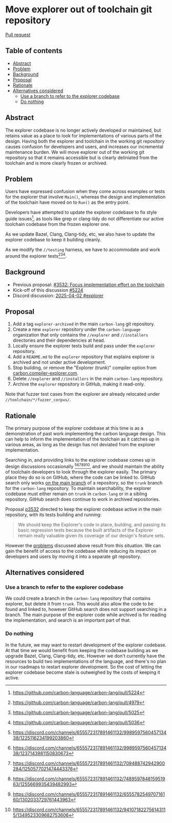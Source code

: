 # Move explorer out of toolchain git repository

<!--
Part of the Carbon Language project, under the Apache License v2.0 with LLVM
Exceptions. See /LICENSE for license information.
SPDX-License-Identifier: Apache-2.0 WITH LLVM-exception
-->

[Pull request](https://github.com/carbon-language/carbon-lang/pull/5270)

<!-- toc -->

## Table of contents

-   [Abstract](#abstract)
-   [Problem](#problem)
-   [Background](#background)
-   [Proposal](#proposal)
-   [Rationale](#rationale)
-   [Alternatives considered](#alternatives-considered)
    -   [Use a branch to refer to the explorer codebase](#use-a-branch-to-refer-to-the-explorer-codebase)
    -   [Do nothing](#do-nothing)

<!-- tocstop -->

## Abstract

The explorer codebase is no longer actively developed or maintained, but retains
value as a place to look for implementations of various parts of the design.
Having both the explorer and toolchain in the working git repository causes
confusion for developers and users, and increases our incremental maintenance
burden. We will move explorer out of the working git repository so that it
remains accessible but is clearly deliniated from the toolchain and is more
clearly frozen or archived.

## Problem

Users have expressed confusion when they come across examples or tests for the
explorer that involve `Main()`, whereas the design and implementation of the
toolchain have moved on to `Run()` as the entry point.

Developers have attempted to update the explorer codebase to fix style guide
issues[^1], as tools like grep or clang-tidy do not differentiate our active
toolchain codebase from the frozen explorer one.

As we update Bazel, Clang, Clang-tidy, etc, we also have to update the explorer
codebase to keep it building cleanly.

As we modify the `//testing` harness, we have to accommodate and work around the
explorer tests[^2][^3][^4].

[^1]: https://github.com/carbon-language/carbon-lang/pull/5224

[^2]: https://github.com/carbon-language/carbon-lang/pull/4979

[^3]: https://github.com/carbon-language/carbon-lang/pull/5025

[^4]: https://github.com/carbon-language/carbon-lang/pull/5036

## Background

-   Previous proposal:
    [#3532: Focus implementation effort on the toolchain](https://github.com/carbon-language/carbon-lang/blob/trunk/proposals/p3532.md)
-   Kick-off of this discussion
    [#5224](https://github.com/carbon-language/carbon-lang/pull/5224#pullrequestreview-2730512195)
-   Discord discussion:
    [2025-04-02 #explorer](https://discord.com/channels/655572317891461132/763516049710120960/1356979197070803095)

## Proposal

1. Add a tag `explorer-archived` in the main `carbon-lang` git repository.
2. Create a new `explorer` repository under the `carbon-language` organization
   that only contains the `//explorer` and `//installers` directories and their
   dependencies at head.
3. Locally ensure the explorer tests build and pass under the `explorer`
   repository.
4. Add a `README.md` to the `explorer` repository that explains explorer is
   archived and not under active development.
5. Stop building, or remove the "Explorer (trunk)" compiler option from
   [carbon.compiler-explorer.com](https://carbon.compiler-explorer.com).
6. Delete `//explorer` and `//installers` in the main `carbon-lang` repository.
7. Archive the `explorer` repository in GitHub, making it read-only.

Note that fuzzer test cases from the explorer are already relocated under
`//toolchain/*/fuzzer_corpus/`.

## Rationale

The primary purpose of the explorer codebase at this time is as a demonstration
of past work implementing the carbon language design. This can help to inform
the implementation of the toolchain as it catches up in various areas, as long
as the design has not deviated from the explorer implementation.

Searching in, and providing links to the explorer codebase comes up in design
discussions occasionally [^5][^6][^7][^8][^9][^10], and we should maintain the
ability of toolchain developers to look through the explorer easily. The primary
place they do so is on GitHub, where the code can be linked to. GitHub search
only works
[on the main branch](https://docs.github.com/en/search-github/github-code-search/understanding-github-code-search-syntax#using-qualifiers)
of a repository, so the `trunk` branch for the `carbon-lang` repository. To
maintain searchability, the explorer codebase must either remain on `trunk` in
`carbon-lang` or in a sibling repository. GitHub search does continue to work in
archived repositories.

Proposal
[p3532](https://github.com/carbon-language/carbon-lang/blob/trunk/proposals/p3532.md)
directed to keep the explorer codebase active in the main repository, with its
tests building and running:

> We should keep the Explorer's code in place, building, and passing its basic
> regression tests because the built artifacts of the Explorer remain really
> valuable given its coverage of our design's feature sets.

However the [problems](#problem) discussed above result from this situation. We
can gain the benefit of access to the codebase while reducing its impact on
developers and users by moving it into a separate git repository.

[^5]:
    https://discord.com/channels/655572317891461132/998959756045713438/1225116234199203860

[^6]:
    https://discord.com/channels/655572317891461132/998959756045713438/1237143981150830673

[^7]:
    https://discord.com/channels/655572317891461132/709488742942900284/1250577021474443376

[^8]:
    https://discord.com/channels/655572317891461132/748959784815951963/1255669935439482993

[^9]:
    https://discord.com/channels/655572317891461132/655578254970716160/1302033729761443963

[^10]:
    https://discord.com/channels/655572317891461132/941071822756143115/1349523309682753606

## Alternatives considered

### Use a branch to refer to the explorer codebase

We could create a branch in the `carbon-lang` repository that contains explorer,
but delete it from `trunk`. This would also allow the code to be found and
linked to, however GitHub search does not support searching in a branch. The
main purpose of the explorer code while archived is for reading the
implementation, and search is an important part of that.

### Do nothing

In the future, we may want to restart development of the explorer codebase. At
that time we would benefit from keeping the codebase building as we upgrade
Bazel, Clang, Clang-tidy, etc. However we don't currently have the resources to
build two implementations of the language, and there's no plan in our roadmaps
to restart explorer development. So the cost of letting the explorer codebase
become stale is outweighed by the costs of keeping it active.
